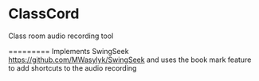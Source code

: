 ClassCord
=========

Class room audio recording tool 

=========
Implements SwingSeek https://github.com/MWasylyk/SwingSeek
and uses the book mark feature to add shortcuts to the audio recording
